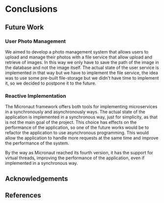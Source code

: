 # Conclusions

## Future Work

### User Photo Management

We aimed to develop a photo management system that allows users to upload and manage their photos with a file service that allow upload and retrieve of images.
In this way we only have to save the path of the image in the database and not the image itself.
The actual state of the user service is implemented in that way but we have to implement the file service, the idea was to use some pre-built file-storage but we didn't have time to implement it, so we decided to postpone it to the future.

### Reactive Implementation

The Micronaut framework offers both tools for implementing microservices in a synchronously and asynchronously ways.
The actual state of the application is implemented in a synchronous way, just for simplicity, as that is not the main goal of the project.
This choice has effects on the performance of the application, so one of the future works would be to refactor the application to use asynchronous programming.
This would allow the application to handle more requests at the same time and improve the performance of the system.

By the way as Micronaut reached its fourth version, it has the support for virtual threads, improving the performance of the application, even if implemented in a synchronous way.

## Acknowledgements

## References
